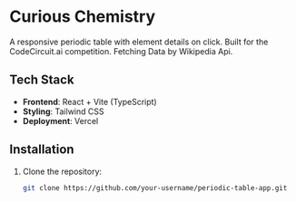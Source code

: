# Curious Chemistry

A responsive periodic table with element details on click. Built for the CodeCircuit.ai competition.
Fetching Data by Wikipedia Api.

## Tech Stack
- **Frontend**: React + Vite (TypeScript)
- **Styling**: Tailwind CSS
- **Deployment**: Vercel

## Installation
1. Clone the repository:
   ```bash
   git clone https://github.com/your-username/periodic-table-app.git

